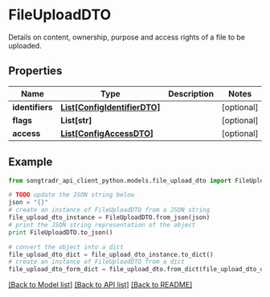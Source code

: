 # FileUploadDTO

Details on content, ownership, purpose and access rights of a file to be uploaded.

## Properties
Name | Type | Description | Notes
------------ | ------------- | ------------- | -------------
**identifiers** | [**List[ConfigIdentifierDTO]**](ConfigIdentifierDTO.md) |  | [optional] 
**flags** | **List[str]** |  | [optional] 
**access** | [**List[ConfigAccessDTO]**](ConfigAccessDTO.md) |  | [optional] 

## Example

```python
from songtradr_api_client_python.models.file_upload_dto import FileUploadDTO

# TODO update the JSON string below
json = "{}"
# create an instance of FileUploadDTO from a JSON string
file_upload_dto_instance = FileUploadDTO.from_json(json)
# print the JSON string representation of the object
print FileUploadDTO.to_json()

# convert the object into a dict
file_upload_dto_dict = file_upload_dto_instance.to_dict()
# create an instance of FileUploadDTO from a dict
file_upload_dto_form_dict = file_upload_dto.from_dict(file_upload_dto_dict)
```
[[Back to Model list]](../README.md#documentation-for-models) [[Back to API list]](../README.md#documentation-for-api-endpoints) [[Back to README]](../README.md)


